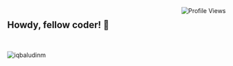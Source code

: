 <a href="http://www.github.com/iqbaludinm">
  <img align="right" alt="Profile Views" src="https://komarev.com/ghpvc/?username=iqbaludinm&style=flat-square&label=Profile+Views&color=0891b2" />
</a> 

## Howdy, fellow coder! 👋

<br>

<p><img align="center" src="https://github-readme-streak-stats.herokuapp.com/?user=iqbaludinm&theme=default" alt="iqbaludinm" /></p>

